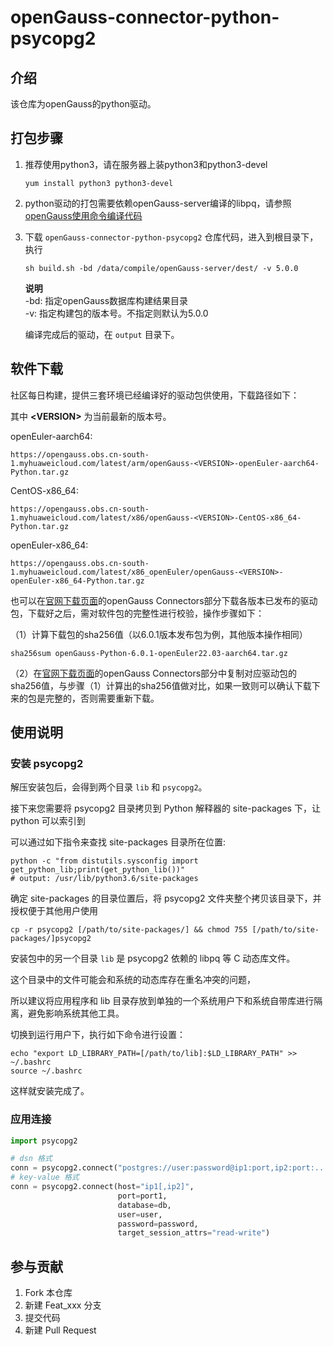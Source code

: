 # openGauss-connector-python-psycopg2

## 介绍

该仓库为openGauss的python驱动。

## 打包步骤

1. 推荐使用python3，请在服务器上装python3和python3-devel

    ```shell
    yum install python3 python3-devel
    ```

2. python驱动的打包需要依赖openGauss-server编译的libpq，请参照 [openGauss使用命令编译代码](https://gitee.com/opengauss/openGauss-server#%E4%BD%BF%E7%94%A8%E5%91%BD%E4%BB%A4%E7%BC%96%E8%AF%91%E4%BB%A3%E7%A0%81)

3. 下载 `openGauss-connector-python-psycopg2` 仓库代码，进入到根目录下，执行

    ```shell
    sh build.sh -bd /data/compile/openGauss-server/dest/ -v 5.0.0
    ```

    **说明** \
    -bd: 指定openGauss数据库构建结果目录 \
    -v: 指定构建包的版本号。不指定则默认为5.0.0

    编译完成后的驱动，在 `output` 目录下。

## 软件下载

社区每日构建，提供三套环境已经编译好的驱动包供使用，下载路径如下：

其中 **\<VERSION\>** 为当前最新的版本号。

openEuler-aarch64:

`https://opengauss.obs.cn-south-1.myhuaweicloud.com/latest/arm/openGauss-<VERSION>-openEuler-aarch64-Python.tar.gz`

CentOS-x86_64:

`https://opengauss.obs.cn-south-1.myhuaweicloud.com/latest/x86/openGauss-<VERSION>-CentOS-x86_64-Python.tar.gz`

openEuler-x86_64:

`https://opengauss.obs.cn-south-1.myhuaweicloud.com/latest/x86_openEuler/openGauss-<VERSION>-openEuler-x86_64-Python.tar.gz`

也可以在[官网下载页面](https://opengauss.org/zh/download/)的openGauss Connectors部分下载各版本已发布的驱动包，下载好之后，需对软件包的完整性进行校验，操作步骤如下：

（1）计算下载包的sha256值（以6.0.1版本发布包为例，其他版本操作相同）

~~~
sha256sum openGauss-Python-6.0.1-openEuler22.03-aarch64.tar.gz
~~~

（2）在[官网下载页面](https://opengauss.org/zh/download/)的openGauss Connectors部分中复制对应驱动包的sha256值，与步骤（1）计算出的sha256值做对比，如果一致则可以确认下载下来的包是完整的，否则需要重新下载。

## 使用说明

### 安装 psycopg2

解压安装包后，会得到两个目录 `lib` 和 `psycopg2`。

接下来您需要将 psycopg2 目录拷贝到 Python 解释器的 site-packages 下，让 python 可以索引到

可以通过如下指令来查找 site-packages 目录所在位置:

```shell
python -c "from distutils.sysconfig import get_python_lib;print(get_python_lib())"
# output: /usr/lib/python3.6/site-packages
```

确定 site-packages 的目录位置后，将 psycopg2 文件夹整个拷贝该目录下，并授权便于其他用户使用

```shell
cp -r psycopg2 [/path/to/site-packages/] && chmod 755 [/path/to/site-packages/]psycopg2
```

安装包中的另一个目录 `lib` 是 psycopg2 依赖的 libpq 等 C 动态库文件。

这个目录中的文件可能会和系统的动态库存在重名冲突的问题，

所以建议将应用程序和 lib 目录存放到单独的一个系统用户下和系统自带库进行隔离，避免影响系统其他工具。

切换到运行用户下，执行如下命令进行设置：

```shell
echo "export LD_LIBRARY_PATH=[/path/to/lib]:$LD_LIBRARY_PATH" >> ~/.bashrc
source ~/.bashrc
```

这样就安装完成了。

### 应用连接

```python
import psycopg2

# dsn 格式
conn = psycopg2.connect("postgres://user:password@ip1:port,ip2:port:.../dbname?target_session_attrs=[any|read-write]")
# key-value 格式
conn = psycopg2.connect(host="ip1[,ip2]",
                        port=port1,
                        database=db,
                        user=user,
                        password=password,
                        target_session_attrs="read-write")
```

## 参与贡献

1. Fork 本仓库
2. 新建 Feat_xxx 分支
3. 提交代码
4. 新建 Pull Request
